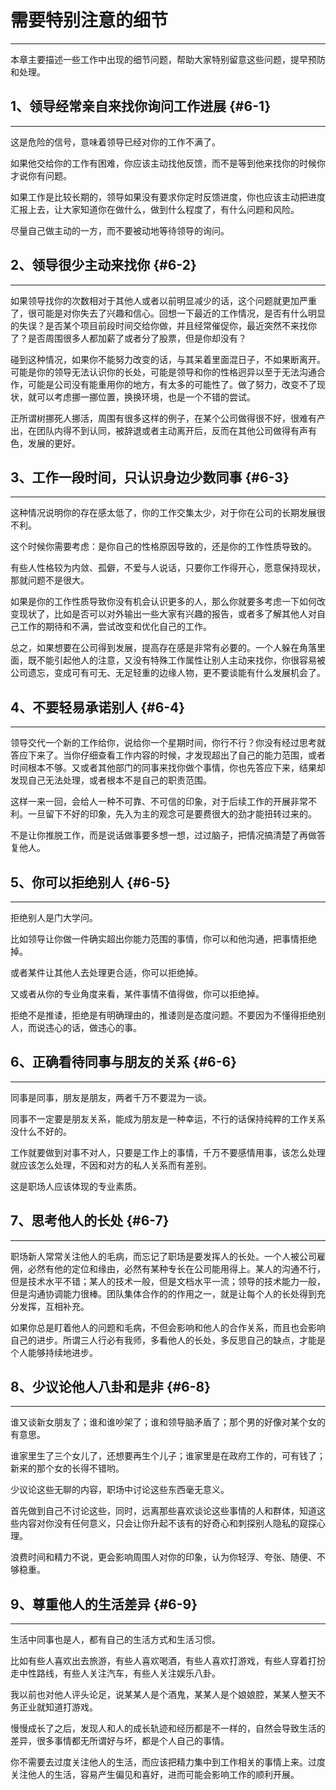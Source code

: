 # 需要特别注意的细节

---

本章主要描述一些工作中出现的细节问题，帮助大家特别留意这些问题，提早预防和处理。

## 1、领导经常亲自来找你询问工作进展 {#6-1}

---

这是危险的信号，意味着领导已经对你的工作不满了。

如果他交给你的工作有困难，你应该主动找他反馈，而不是等到他来找你的时候你才说你有问题。

如果工作是比较长期的，领导如果没有要求你定时反馈进度，你也应该主动把进度汇报上去，让大家知道你在做什么，做到什么程度了，有什么问题和风险。

尽量自己做主动的一方，而不要被动地等待领导的询问。

## 2、领导很少主动来找你 {#6-2}

---

如果领导找你的次数相对于其他人或者以前明显减少的话，这个问题就更加严重了，很可能是对你失去了兴趣和信心。回想一下最近的工作情况，是否有什么明显的失误？是否某个项目前段时间交给你做，并且经常催促你，最近突然不来找你了？是否周围很多人都加薪了或者分了股票，但是你却没有？

碰到这种情况，如果你不能努力改变的话，与其呆着里面混日子，不如果断离开。可能是你的领导无法认识你的长处，可能是领导和你的性格迥异以至于无法沟通合作，可能是公司没有能重用你的地方，有太多的可能性了。做了努力，改变不了现状，就可以考虑挪一挪位置，换换环境，也是一个不错的尝试。

正所谓树挪死人挪活，周围有很多这样的例子，在某个公司做得很不好，很难有产出，在团队内得不到认同，被辞退或者主动离开后，反而在其他公司做得有声有色，发展的更好。

## 3、工作一段时间，只认识身边少数同事 {#6-3}

---

这种情况说明你的存在感太低了，你的工作交集太少，对于你在公司的长期发展很不利。

这个时候你需要考虑：是你自己的性格原因导致的，还是你的工作性质导致的。

有些人性格较为内敛、孤僻，不爱与人说话，只要你工作得开心，愿意保持现状，那就问题不是很大。

如果是你的工作性质导致你没有机会认识更多的人，那么你就要多考虑一下如何改变现状了，比如是否可以对外输出一些大家有兴趣的报告，或者多了解其他人对自己工作的期待和不满，尝试改变和优化自己的工作。

总之，如果想要在公司得到发展，提高存在感是非常有必要的。一个人躲在角落里面，既不能引起他人的注意，又没有特殊工作属性让别人主动来找你，你很容易被公司遗忘，变成可有可无、无足轻重的边缘人物，更不要谈能有什么发展机会了。

## 4、不要轻易承诺别人 {#6-4}

---

领导交代一个新的工作给你，说给你一个星期时间，你行不行？你没有经过思考就答应下来了。当你仔细查看工作内容的时候，才发现超出了自己的能力范围，或者时间根本不够。又或者其他部门的同事来找你做个事情，你也先答应下来，结果却发现自己无法处理，或者根本不是自己的职责范围。

这样一来一回，会给人一种不可靠、不可信的印象，对于后续工作的开展非常不利。一旦留下不好的印象，先入为主的观念可是要费很大的劲才能扭转过来的。

不是让你推脱工作，而是说话做事要多想一想，过过脑子，把情况搞清楚了再做答复他人。

## 5、你可以拒绝别人 {#6-5}

---

拒绝别人是门大学问。

比如领导让你做一件确实超出你能力范围的事情，你可以和他沟通，把事情拒绝掉。

或者某件让其他人去处理更合适，你可以拒绝掉。

又或者从你的专业角度来看，某件事情不值得做，你可以拒绝掉。

拒绝不是推诿，拒绝是有明确理由的，推诿则是态度问题。不要因为不懂得拒绝别人，而说违心的话，做违心的事。

## 6、正确看待同事与朋友的关系 {#6-6}

---

同事是同事，朋友是朋友，两者千万不要混为一谈。

同事不一定要是朋友关系，能成为朋友是一种幸运，不行的话保持纯粹的工作关系没什么不好的。

工作就要做到对事不对人，只要是工作上的事情，千万不要感情用事，该怎么处理就应该怎么处理，不因和对方的私人关系而有差别。

这是职场人应该体现的专业素质。

## 7、思考他人的长处 {#6-7}

---

职场新人常常关注他人的毛病，而忘记了职场是要发挥人的长处。一个人被公司雇佣，必然有他的定位和缘由，必然有某种专长在公司能用得上。某人的沟通不行，但是技术水平不错；某人的技术一般，但是文档水平一流；领导的技术能力一般，但是沟通协调能力很棒。团队集体合作的的作用之一，就是让每个人的长处得到充分发挥，互相补充。

如果你总是盯着他人的问题和毛病，不但会影响和他人的合作关系，而且也会影响自己的进步。所谓三人行必有我师，多看他人的长处，多反思自己的缺点，才能是个人能够持续地进步。

## 8、少议论他人八卦和是非 {#6-8}

---

谁又谈新女朋友了；谁和谁吵架了；谁和领导脑矛盾了；那个男的好像对某个女的有意思。

谁家里生了三个女儿了，还想要再生个儿子；谁家里是在政府工作的，可有钱了；新来的那个女的长得不错哟。

少议论这些无聊的内容，职场中讨论这些东西毫无意义。

首先做到自己不讨论这些，同时，远离那些喜欢谈论这些事情的人和群体，知道这些内容对你没有任何意义，只会让你升起不该有的好奇心和刺探别人隐私的窥探心理。

浪费时间和精力不说，更会影响周围人对你的印象，认为你轻浮、夸张、随便、不够稳重。

## 9、尊重他人的生活差异 {#6-9}

---

生活中同事也是人，都有自己的生活方式和生活习惯。

比如有些人喜欢出去旅游，有些人喜欢喝酒，有些人喜欢打游戏，有些人穿着打扮走中性路线，有些人关注汽车，有些人关注娱乐八卦。

我以前也对他人评头论足，说某某人是个酒鬼，某某人是个娘娘腔，某某人整天不务正业就知道打游戏。

慢慢成长了之后，发现人和人的成长轨迹和经历都是不一样的，自然会导致生活的差异，很多事情都无所谓好与坏，都是个人自己的事情。

你不需要去过度关注他人的生活，而应该把精力集中到工作相关的事情上来。过度关注他人的生活，容易产生偏见和喜好，进而可能会影响工作的顺利开展。

